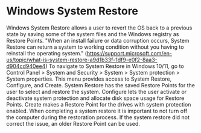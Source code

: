 # Windows System Restore

Windows System Restore allows a user to revert the OS back to a previous state by saving some of the system files and the Windows registry as Restore Points. 
"When an install failure or data corruption occurs, System Restore can return a system to working condition without you having to reinstall the operating system." (https://support.microsoft.com/en-us/topic/what-is-system-restore-a9d1b33f-1df9-e0f2-8aa3-d904cd940ee4)
To navigate to System Restore in Windows 10/11, go to Control Panel > System and Security > System > System protection > System properties. This menu provides access to System Restore, Configure, and Create. System Restore has the saved Restore Points for the user to select and restore the system. Configure lets the user activate or deactivate system protection and allocate disk space usage for Restore Points. Create makes a Restore Point for the drives with system protection enabled.
When completing a system restore it is important to not turn off the computer during the restoration process. If the system restore did not correct the issue, an older Restore Point can be used. 
